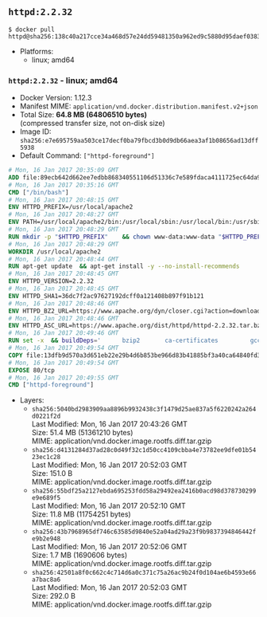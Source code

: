 ## `httpd:2.2.32`

```console
$ docker pull httpd@sha256:138c40a217cce34a468d57e24dd59481350a962ed9c5880d95daef0383509e15
```

-	Platforms:
	-	linux; amd64

### `httpd:2.2.32` - linux; amd64

-	Docker Version: 1.12.3
-	Manifest MIME: `application/vnd.docker.distribution.manifest.v2+json`
-	Total Size: **64.8 MB (64806510 bytes)**  
	(compressed transfer size, not on-disk size)
-	Image ID: `sha256:e7e695759aa503ce17decf0ba79fbcd3b0d9db66aea3af1b08656ad13dff5938`
-	Default Command: `["httpd-foreground"]`

```dockerfile
# Mon, 16 Jan 2017 20:35:09 GMT
ADD file:89ecb642d662ee7edbb868340551106d51336c7e589fdaca4111725ec64da957 in / 
# Mon, 16 Jan 2017 20:35:16 GMT
CMD ["/bin/bash"]
# Mon, 16 Jan 2017 20:48:15 GMT
ENV HTTPD_PREFIX=/usr/local/apache2
# Mon, 16 Jan 2017 20:48:27 GMT
ENV PATH=/usr/local/apache2/bin:/usr/local/sbin:/usr/local/bin:/usr/sbin:/usr/bin:/sbin:/bin
# Mon, 16 Jan 2017 20:48:29 GMT
RUN mkdir -p "$HTTPD_PREFIX" 	&& chown www-data:www-data "$HTTPD_PREFIX"
# Mon, 16 Jan 2017 20:48:29 GMT
WORKDIR /usr/local/apache2
# Mon, 16 Jan 2017 20:48:44 GMT
RUN apt-get update 	&& apt-get install -y --no-install-recommends 		libapr1 		libaprutil1 		libaprutil1-ldap 		libapr1-dev 		libaprutil1-dev 		libpcre++0 		libssl1.0.0 	&& rm -r /var/lib/apt/lists/*
# Mon, 16 Jan 2017 20:48:45 GMT
ENV HTTPD_VERSION=2.2.32
# Mon, 16 Jan 2017 20:48:45 GMT
ENV HTTPD_SHA1=36dc7f2ac97627192dcff0a121408b897f91b121
# Mon, 16 Jan 2017 20:48:46 GMT
ENV HTTPD_BZ2_URL=https://www.apache.org/dyn/closer.cgi?action=download&filename=httpd/httpd-2.2.32.tar.bz2
# Mon, 16 Jan 2017 20:48:46 GMT
ENV HTTPD_ASC_URL=https://www.apache.org/dist/httpd/httpd-2.2.32.tar.bz2.asc
# Mon, 16 Jan 2017 20:49:46 GMT
RUN set -x 	&& buildDeps=' 		bzip2 		ca-certificates 		gcc 		libpcre++-dev 		libssl-dev 		make 		wget 	' 	&& apt-get update 	&& apt-get install -y --no-install-recommends $buildDeps 	&& rm -r /var/lib/apt/lists/* 		&& wget -O httpd.tar.bz2 "$HTTPD_BZ2_URL" 	&& echo "$HTTPD_SHA1 *httpd.tar.bz2" | sha1sum -c - 	&& wget -O httpd.tar.bz2.asc "$HTTPD_ASC_URL" 	&& export GNUPGHOME="$(mktemp -d)" 	&& gpg --keyserver ha.pool.sks-keyservers.net --recv-keys B1B96F45DFBDCCF974019235193F180AB55D9977 	&& gpg --batch --verify httpd.tar.bz2.asc httpd.tar.bz2 	&& rm -r "$GNUPGHOME" httpd.tar.bz2.asc 		&& mkdir -p src 	&& tar -xvf httpd.tar.bz2 -C src --strip-components=1 	&& rm httpd.tar.bz2 	&& cd src 		&& ./configure 		--prefix="$HTTPD_PREFIX" 		--enable-mods-shared='all ssl ldap cache proxy authn_alias mem_cache file_cache authnz_ldap charset_lite dav_lock disk_cache' 	&& make -j "$(nproc)" 	&& make install 		&& cd .. 	&& rm -r src man manual 		&& sed -ri 		-e 's!^(\s*CustomLog)\s+\S+!\1 /proc/self/fd/1!g' 		-e 's!^(\s*ErrorLog)\s+\S+!\1 /proc/self/fd/2!g' 		"$HTTPD_PREFIX/conf/httpd.conf" 		&& apt-get purge -y --auto-remove $buildDeps
# Mon, 16 Jan 2017 20:49:54 GMT
COPY file:13dfb9d570a3d651eb22e29b4d6b853be966d83b41885bf3a40ca64840fd3db2 in /usr/local/bin/ 
# Mon, 16 Jan 2017 20:49:54 GMT
EXPOSE 80/tcp
# Mon, 16 Jan 2017 20:49:55 GMT
CMD ["httpd-foreground"]
```

-	Layers:
	-	`sha256:5040bd2983909aa8896b9932438c3f1479d25ae837a5f6220242a264d0221f2d`  
		Last Modified: Mon, 16 Jan 2017 20:43:26 GMT  
		Size: 51.4 MB (51361210 bytes)  
		MIME: application/vnd.docker.image.rootfs.diff.tar.gzip
	-	`sha256:d4131284d37ad28c0d49f32c1d50cc4109cbba4e73782ee9dfe01b5423ec1c28`  
		Last Modified: Mon, 16 Jan 2017 20:52:03 GMT  
		Size: 151.0 B  
		MIME: application/vnd.docker.image.rootfs.diff.tar.gzip
	-	`sha256:55bdf25a2127ebda695253fdd58a29492ea2416b0acd98d378730299e9e689f5`  
		Last Modified: Mon, 16 Jan 2017 20:52:10 GMT  
		Size: 11.8 MB (11754251 bytes)  
		MIME: application/vnd.docker.image.rootfs.diff.tar.gzip
	-	`sha256:43b7968965df746c63585d9840e52a04ad29a23f9b9837394846442fe9b2e948`  
		Last Modified: Mon, 16 Jan 2017 20:52:06 GMT  
		Size: 1.7 MB (1690606 bytes)  
		MIME: application/vnd.docker.image.rootfs.diff.tar.gzip
	-	`sha256:42501a8f0c662c4c714d6a0c371c75a26ac9b24f0d104ae6b4593e66a7bac8a6`  
		Last Modified: Mon, 16 Jan 2017 20:52:03 GMT  
		Size: 292.0 B  
		MIME: application/vnd.docker.image.rootfs.diff.tar.gzip

